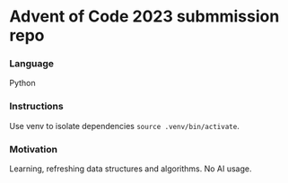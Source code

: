 # Advent of Code 2023 submmission repo

### Language
Python

### Instructions
Use venv to isolate dependencies `source .venv/bin/activate`.

### Motivation
Learning, refreshing data structures and algorithms.
No AI usage.

